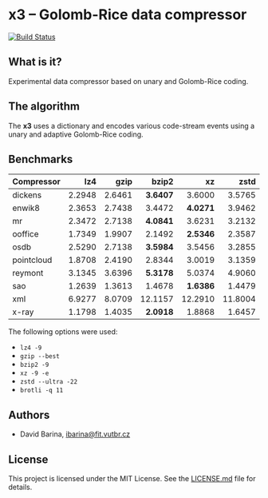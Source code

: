 x3 &ndash; Golomb-Rice data compressor
======================================

[![Build Status](https://travis-ci.org/xbarin02/x3-compressor.svg?branch=master)](https://travis-ci.org/xbarin02/x3-compressor)

What is it?
-----------

Experimental data compressor based on unary and Golomb-Rice coding.

The algorithm
-------------

The **x3** uses a dictionary and encodes various code-stream events using a unary and adaptive Golomb-Rice coding.

Benchmarks
----------

| Compressor |       lz4  |      gzip  |     bzip2  |        xz  |      zstd  |    brotli  |            x3 |
| ---------- | ---------: | ---------: | ---------: | ---------: | ---------: | ---------: | ------------: |
|    dickens |   2.2948   |   2.6461   | **3.6407** |   3.6000   |   3.5765   |   3.6044   |      3.3513   |
|     enwik8 |   2.3653   |   2.7438   |   3.4472   | **4.0271** |   3.9462   |   3.8847   |      3.5335   |
|         mr |   2.3472   |   2.7138   | **4.0841** |   3.6231   |   3.2132   |   3.5317   |      3.6318   |
|    ooffice |   1.7349   |   1.9907   |   2.1492   | **2.5346** |   2.3587   |   2.4818   |      1.9460   |
|       osdb |   2.5290   |   2.7138   | **3.5984** |   3.5456   |   3.2855   |   3.5812   |      2.1760   |
| pointcloud |   1.8708   |   2.4190   |   2.8344   |   3.0019   |   3.1359   | **3.1894** |      2.5329   |
|    reymont |   3.1345   |   3.6396   | **5.3178** |   5.0374   |   4.9060   |   4.9747   |      4.6132   |
|        sao |   1.2639   |   1.3613   |   1.4678   | **1.6386** |   1.4479   |   1.5812   |      1.3453   |
|        xml |   6.9277   |   8.0709   |  12.1157   |  12.2910   |  11.8004   |**12.4145** |      7.5800   |
|      x-ray |   1.1798   |   1.4035   | **2.0918** |   1.8868   |   1.6457   |   1.8096   |      1.6030   |

The following options were used:

- `lz4 -9`
- `gzip --best`
- `bzip2 -9`
- `xz -9 -e`
- `zstd --ultra -22`
- `brotli -q 11`

Authors
-------

- David Barina, <ibarina@fit.vutbr.cz>

License
-------

This project is licensed under the MIT License.
See the [LICENSE.md](LICENSE.md) file for details.
